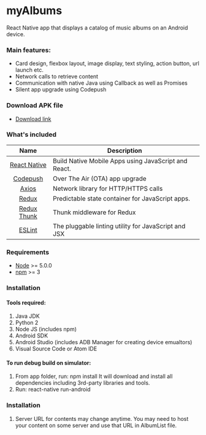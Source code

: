 # myAlbums
React Native app that displays a catalog of music albums on an Android device.

### Main features:
- Card design, flexbox layout, image display, text styling, action button, url launch etc. 
- Network calls to retrieve content
- Communication with native Java using Callback as well as Promises
- Silent app upgrade using Codepush 

### Download APK file
 - [Download link](https://drive.google.com/file/d/19MiAENXKF6DbE8j4BiTLcO836k8IINLf/)

### What's included
| Name             | Description   |
| :-------------:|--------------|
| [React Native](http://facebook.github.io/react-native/releases/0.32/) |  Build Native Mobile Apps using JavaScript and React. |
| [Codepush](https://nodejs.org/) | Over The Air (OTA) app upgrade |
| [Axios](https://nodejs.org/) | Network library for HTTP/HTTPS calls |
| [Redux](https://nodejs.org/) | Predictable state container for JavaScript apps.  |
| [Redux Thunk](https://github.com/gaearon/redux-thunk) | Thunk middleware for Redux | 
| [ESLint](http://eslint.org/) | The pluggable linting utility for JavaScript and JSX |

### Requirements
- [Node](https://nodejs.org/) >= 5.0.0
- [npm](https://npmjs.com) >= 3

### Installation
#### Tools required:
1. Java JDK
2. Python 2
3. Node JS (includes npm)
4. Android SDK
5. Android Studio (includes ADB Manager for creating device emualtors) 
6. Visual Source Code or Atom IDE

#### To run debug build on simulator:
1. From app folder, run:  npm install
   It will download and install all dependencies including 3rd-party libraries and tools. 
2. Run:  react-native run-android

### Installation
1. Server URL for contents may change anytime. You may need to host your content on some server and use that URL in AlbumList file. 
